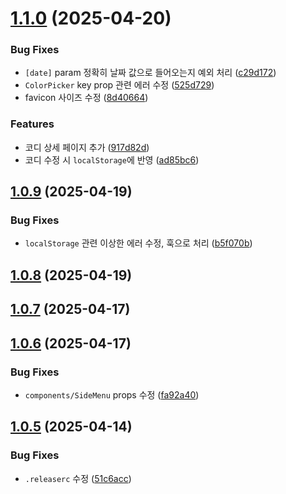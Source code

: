# [1.1.0](https://github.com/jayur830/today-webapp-nextjs/compare/release-1.0.9...release-1.1.0) (2025-04-20)


### Bug Fixes

* `[date]` param 정확히 날짜 값으로 들어오는지 예외 처리 ([c29d172](https://github.com/jayur830/today-webapp-nextjs/commit/c29d172d9b1ad2ec5ee74a497d132b4bbaa00b9b))
* `ColorPicker` key prop 관련 에러 수정 ([525d729](https://github.com/jayur830/today-webapp-nextjs/commit/525d729dcfcf0114d43dd2d20fd6921870d1ff09))
* favicon 사이즈 수정 ([8d40664](https://github.com/jayur830/today-webapp-nextjs/commit/8d40664638177927b96516fee9c2f693904a4bb9))


### Features

* 코디 상세 페이지 추가 ([917d82d](https://github.com/jayur830/today-webapp-nextjs/commit/917d82d86a828def5fb9c494d33f7b5feef5c6b2))
* 코디 수정 시 `localStorage`에 반영 ([ad85bc6](https://github.com/jayur830/today-webapp-nextjs/commit/ad85bc66793fe83f3d2d97b1603b3e8af0df22ea))

## [1.0.9](https://github.com/jayur830/today-webapp-nextjs/compare/release-1.0.8...release-1.0.9) (2025-04-19)


### Bug Fixes

* `localStorage` 관련 이상한 에러 수정, 훅으로 처리 ([b5f070b](https://github.com/jayur830/today-webapp-nextjs/commit/b5f070b0308019d53a59bc63ec8ba57b39665502))

## [1.0.8](https://github.com/jayur830/today-webapp-nextjs/compare/release-1.0.7...release-1.0.8) (2025-04-19)

## [1.0.7](https://github.com/jayur830/today-webapp-nextjs/compare/release-1.0.6...release-1.0.7) (2025-04-17)

## [1.0.6](https://github.com/jayur830/today-webapp-nextjs/compare/release-1.0.5...release-1.0.6) (2025-04-17)


### Bug Fixes

* `components/SideMenu` props 수정 ([fa92a40](https://github.com/jayur830/today-webapp-nextjs/commit/fa92a40e2f6e1e4cdbaa1b3943785e7189b6bff8))

## [1.0.5](https://github.com/jayur830/today-webapp-nextjs/compare/release-1.0.4...release-1.0.5) (2025-04-14)


### Bug Fixes

* `.releaserc` 수정 ([51c6acc](https://github.com/jayur830/today-webapp-nextjs/commit/51c6acce54a1f5d21734d05672b040bcb3addb15))
